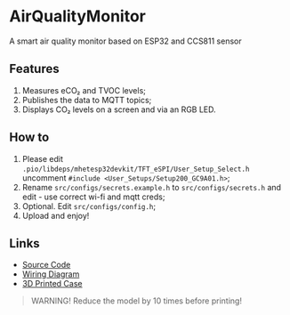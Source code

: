# AirQualityMonitor

A smart air quality monitor based on ESP32 and CCS811 sensor

## Features

1. Measures eCO₂ and TVOC levels;  
2. Publishes the data to MQTT topics;
3. Displays CO₂ levels on a screen and via an RGB LED.

## How to
1. Please edit `.pio/libdeps/mhetesp32devkit/TFT_eSPI/User_Setup_Select.h` uncomment `#include <User_Setups/Setup200_GC9A01.h>`;
2. Rename `src/configs/secrets.example.h` to `src/configs/secrets.h` and edit - use correct wi-fi and mqtt creds; 
3. Optional. Edit `src/configs/config.h`;
4. Upload and enjoy!

## Links

- [Source Code](/src/)
- [Wiring Diagram](/resources/)  
- [3D Printed Case](/3dprint/)  

> WARNING! Reduce the model by 10 times before printing!
